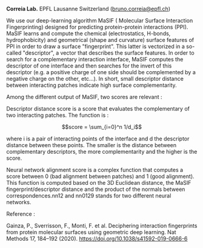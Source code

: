 **Correia Lab.** EPFL Lausanne Switzerland (bruno.correia@epfl.ch)

We use our deep-learning algorithm MaSIF ( Molecular Surface Interaction Fingerprinting) designed for predicting protein-protein interactions (PPI). MaSIF learns and compute the chemical (electrostatics, H-bonds, hydrophobicity) and geometrical (shape and curvature) surface features of PPI in order to draw a surface "fingerprint". This latter is vectorized in a so-called "descriptor", a vector that describes the surface features.
In order to search for a complementary interaction interface, MaSIF computes the descriptor of one interface and then searches for the invert of this descriptor (e.g. a positive charge of one side should be complemented by a negative charge on the other, etc...).  In short, small descriptor distance between interacting patches indicate high surface complementarity.

Among the different output of MaSIF, two scores are relevant :

Descriptor distance score is a score that evaluates the complementary of two interacting patches. The function is :

$$score = \sum_{i=0}^n 1/d_i$$

where i is a pair of interacting points of the interface and d the descriptor distance between these points. The smaller is the distance between complementary descriptors, the more complementarity and the higher is the score.

Neural network alignment score is a complex function that computes a score between 0 (bad alignment between patches) and 1 (good alignment). This function is computed based on the 3D Euclidean distance, the MaSIF fingerprint/descriptor distance and the product of the normals between correspondences.nn12 and nn0129 stands for two different neural networks.


Reference : 

Gainza, P., Sverrisson, F., Monti, F. et al. Deciphering interaction fingerprints from protein molecular surfaces using geometric deep learning. Nat Methods 17, 184–192 (2020). https://doi.org/10.1038/s41592-019-0666-6
